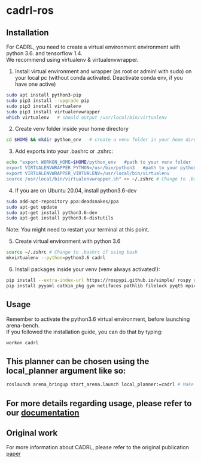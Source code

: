 # cadrl-ros

## Installation

For CADRL, you need to create a virtual environment environment with python 3.6. and tensorflow 1.4.  
We recommend using virtualenv & virtualenvwrapper.

1. Install virtual environment and wrapper (as root or admin! with sudo) on your local pc (without conda activated. Deactivate conda env, if you have one active)

```bash
sudo apt install python3-pip
sudo pip3 install --upgrade pip
sudo pip3 install virtualenv
sudo pip3 install virtualenvwrapper
which virtualenv   # should output /usr/local/bin/virtualenv
```

2. Create venv folder inside your home directory

```bash
cd $HOME && mkdir python_env   # create a venv folder in your home directory
```

3. Add exports into your .bashrc or .zshrc:

```bash
echo "export WORKON_HOME=$HOME/python_env   #path to your venv folder
export VIRTUALENVWRAPPER_PYTHON=/usr/bin/python3   #path to your python3
export VIRTUALENVWRAPPER_VIRTUALENV=/usr/local/bin/virtualenv
source /usr/local/bin/virtualenvwrapper.sh" >> ~/.zshrc # Change to .bashrc if using bash
```

4. If you are on Ubuntu 20.04, install python3.6-dev
```bash
sudo add-apt-repository ppa:deadsnakes/ppa
sudo apt-get update
sudo apt-get install python3.6-dev
sudo apt-get install python3.6-distutils
```

Note: You might need to restart your terminal at this point.

5. Create virtual environment with python 3.6
```bash
source ~/.zshrc # Change to .bashrc if using bash
mkvirtualenv --python=python3.6 cadrl
```

6. Install packages inside your venv (venv always activated!):

```bash
pip install --extra-index-url https://rospypi.github.io/simple/ rospy rosbag tf tf2_ros --ignore-installed
pip install pyyaml catkin_pkg gym netifaces pathlib filelock pyqt5 mpi4py lxml scipy defusedxml matplotlib tensorflow==1.4
```

## Usage
Remember to activate the python3.6 virtual environment, before launching arena-bench.  
If you followed the installation guide, you can do that by typing:
```bash
workon cadrl
```
## This planner can be chosen using the local_planner argument like so:
```bash
roslaunch arena_bringup start_arena.launch local_planner:=cadrl # Make sure that your virtual env/poetry is activated
```
## For more details regarding usage, please refer to our [documentation](https://arena-benchmark.readthedocs.io/en/latest/user_guides/usage/)
## Original work
For more information about CADRL, please refer to the original publication [paper](https://arxiv.org/abs/1805.01956)
